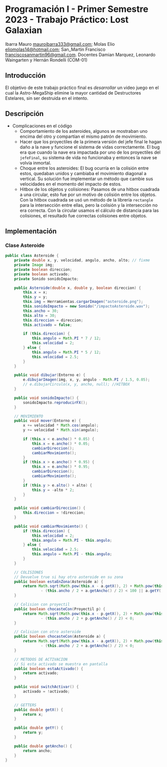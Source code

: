 # Programación I - Primer Semestre 2023 - Trabajo Práctico: Lost Galaxian
Ibarra Mauro <mauroibarra333@gmail.com>; Molas Elio <eliomolas14@hotmail.com>; San_Martin Francisco <franciscosanmartin96@gmail.com>. 
Docentes Damian Marquez, Leonardo Waingarten y Hernán Rondelli (COM-01)

## Introducción

El objetivo de este trabajo práctico final es *desarrollar* un video juego en
el cual la Astro-MegaShip elimine la mayor cantidad de Destructores
Estelares, sin ser destruida en el intento.

## Descripción

- Complicaciones en el código
  - Comportamiento de los asteroides, algunos se mostraban uno encima del otro y compartían el mismo patrón de movimiento.
  - Hacer que los proyectiles de la primera versión del jefe final le hagan daño a la nave y funcione el sistema de vidas correctamente. El bug era que cuando la nave era impactada por uno de los proyectiles del `jefeFinal`, su sistema de vida no funcionaba y entonces la nave se volvía inmortal.
  - Choque entre los asteroides: El bug ocurría en la colisión entre estos, quedaban unidos y cambiaba el movimiento diagonal a vertical. Su solución fue implementar un método que cambie sus velocidades en el momento del impacto de estos.
  - Hitbox de los objetos y colisiones: Pasamos de una hitbox cuadrada a una circular, esto fue por un motivo de colisión entre los objetos. Con la hitbox cuadrada se usó un método de la librería `rectangle` para la intersección entre ellas, pero la colisión y la intersección no era correcta. Con la circular usamos el cálculo de distancia para las colisiones, el resultado fue correctas colisiones entre objetos.

## Implementación

### Clase Asteroide
```java
public class Asteroide {
	private double x, y, velocidad, angulo, ancho, alto; // fixme
	private Image img;
	private boolean direccion;
	private boolean activado;
	private Sonido sonidoImpacto;

	public Asteroide(double x, double y, boolean direccion) {
		this.x = x;
		this.y = y;
		this.img = Herramientas.cargarImagen("asteroide.png");
		this.sonidoImpacto = new Sonido("/impactoAsteroide.wav");
		this.ancho = 30;
		this.alto = 30;
		this.direccion = direccion;
		this.activado = false;

		if (this.direccion) {
			this.angulo = Math.PI * 7 / 12;
			this.velocidad = 2;
		} else {
			this.angulo = Math.PI * 5 / 12;
			this.velocidad = 2.5;
		}
	}

	public void dibujar(Entorno e) {
		e.dibujarImagen(img, x, y, angulo - Math.PI / 1.5, 0.05);
		// e.dibujarCirculo(x, y, ancho, null); //HITBOX
	}

	public void sonidoImpacto() {
		sonidoImpacto.reproducirFX();
	}

	// MOVIMIENTO
	public void mover(Entorno e) {
		x += velocidad * Math.cos(angulo);
		y += velocidad * Math.sin(angulo);

		if (this.x < e.ancho() * 0.05) {
			this.x = e.ancho() * 0.05;
			cambiarDireccion();
			cambiarMovimiento();
		}
		if (this.x > e.ancho() * 0.95) {
			this.x = e.ancho() * 0.95;
			cambiarDireccion();
			cambiarMovimiento();
		}
		if (this.y > e.alto() + alto) {
			this.y = -alto * 2;
		}
	}

	public void cambiarDireccion() {
		this.direccion = !direccion;
	}

	public void cambiarMovimiento() {
		if (this.direccion) {
			this.velocidad = 2;
			this.angulo = Math.PI - this.angulo;
		} else {
			this.velocidad = 2.5;
			this.angulo = Math.PI - this.angulo;
		}
	}

	// COLISIONES
	// Devuelve true si hay otro asteroide en su zona
	public boolean estaEnZona(Asteroide a) {
		return Math.sqrt(Math.pow(this.x - a.getX(), 2) + Math.pow(this.y - a.getY(), 2))
				- (this.ancho / 2 + a.getAncho() / 2) < 100 || a.getY() < 50;
	}

	// Colision con proyectil
	public boolean chocasteCon(Proyectil p) {
		return Math.sqrt(Math.pow(this.x - p.getX(), 2) + Math.pow(this.y - p.getY(), 2))
				- (this.ancho / 2 + p.getAncho() / 2) < 0;
	}

	// Colision con otro asteroide
	public boolean chocasteCon(Asteroide a) {
		return Math.sqrt(Math.pow(this.x - a.getX(), 2) + Math.pow(this.y - a.getY(), 2))
				- (this.ancho / 2 + a.getAncho() / 2) < 0;
	}

	// METODOS DE ACTIVACION
	// Si esta activado se muestra en pantalla
	public boolean estaActivado() {
		return activado;
	}

	public void switchActivar() {
		activado = !activado;
	}

	// GETTERS
	public double getX() {
		return x;
	}

	public double getY() {
		return y;
	}

	public double getAncho() {
		return ancho;
	}
}
